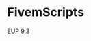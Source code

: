 # FivemScripts

<a id="raw-url" href="https://drive.google.com/u/0/uc?export=download&confirm=iSU9&id=1arQ3ETlqkOTFjq20dSy9VBGV_MNnl2K0">EUP 9.3</a>
